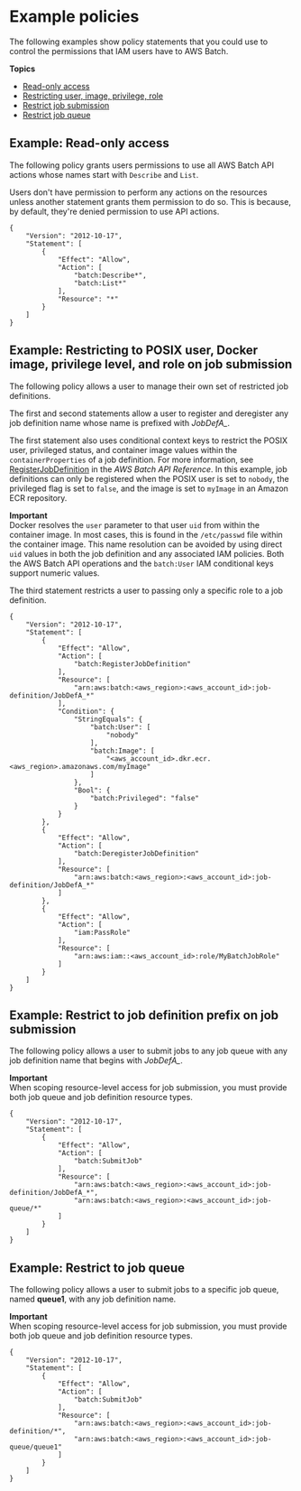 # Example policies<a name="ExamplePolicies_BATCH"></a>

The following examples show policy statements that you could use to control the permissions that IAM users have to AWS Batch\.

**Topics**
+ [Read\-only access](#iam-example-read-only)
+ [Restricting user, image, privilege, role](#iam-example-job-def)
+ [Restrict job submission](#iam-example-restrict-job-submission)
+ [Restrict job queue](#iam-example-restrict-job-queue)

## Example: Read\-only access<a name="iam-example-read-only"></a>

The following policy grants users permissions to use all AWS Batch API actions whose names start with `Describe` and `List`\.

Users don't have permission to perform any actions on the resources unless another statement grants them permission to do so\. This is because, by default, they're denied permission to use API actions\.

```
{
    "Version": "2012-10-17",
    "Statement": [
        {
            "Effect": "Allow",
            "Action": [
                "batch:Describe*",
                "batch:List*"
            ],
            "Resource": "*"
        }
    ]
}
```

## Example: Restricting to POSIX user, Docker image, privilege level, and role on job submission<a name="iam-example-job-def"></a>

The following policy allows a user to manage their own set of restricted job definitions\.

The first and second statements allow a user to register and deregister any job definition name whose name is prefixed with *JobDefA\_*\.

The first statement also uses conditional context keys to restrict the POSIX user, privileged status, and container image values within the `containerProperties` of a job definition\. For more information, see [RegisterJobDefinition](https://docs.aws.amazon.com/batch/latest/APIReference/API_RegisterJobDefinition.html) in the *AWS Batch API Reference*\. In this example, job definitions can only be registered when the POSIX user is set to `nobody`, the privileged flag is set to `false`, and the image is set to `myImage` in an Amazon ECR repository\.

**Important**  
Docker resolves the `user` parameter to that user `uid` from within the container image\. In most cases, this is found in the `/etc/passwd` file within the container image\. This name resolution can be avoided by using direct `uid` values in both the job definition and any associated IAM policies\. Both the AWS Batch API operations and the `batch:User` IAM conditional keys support numeric values\.

The third statement restricts a user to passing only a specific role to a job definition\.

```
{
    "Version": "2012-10-17",
    "Statement": [
        {
            "Effect": "Allow",
            "Action": [
                "batch:RegisterJobDefinition"
            ],
            "Resource": [
                "arn:aws:batch:<aws_region>:<aws_account_id>:job-definition/JobDefA_*"
            ],
            "Condition": {
                "StringEquals": {
                    "batch:User": [
                        "nobody"
                    ],
                    "batch:Image": [
                        "<aws_account_id>.dkr.ecr.<aws_region>.amazonaws.com/myImage"
                    ]
                },
                "Bool": {
                    "batch:Privileged": "false"
                }
            }
        },
        {
            "Effect": "Allow",
            "Action": [
                "batch:DeregisterJobDefinition"
            ],
            "Resource": [
                "arn:aws:batch:<aws_region>:<aws_account_id>:job-definition/JobDefA_*"
            ]
        },
        {
            "Effect": "Allow",
            "Action": [
                "iam:PassRole"
            ],
            "Resource": [
                "arn:aws:iam::<aws_account_id>:role/MyBatchJobRole"
            ]
        }
    ]
}
```

## Example: Restrict to job definition prefix on job submission<a name="iam-example-restrict-job-submission"></a>

The following policy allows a user to submit jobs to any job queue with any job definition name that begins with *JobDefA\_*\.

**Important**  
When scoping resource\-level access for job submission, you must provide both job queue and job definition resource types\.

```
{
    "Version": "2012-10-17",
    "Statement": [
        {
            "Effect": "Allow",
            "Action": [
                "batch:SubmitJob"
            ],
            "Resource": [
                "arn:aws:batch:<aws_region>:<aws_account_id>:job-definition/JobDefA_*",
                "arn:aws:batch:<aws_region>:<aws_account_id>:job-queue/*"
            ]
        }
    ]
}
```

## Example: Restrict to job queue<a name="iam-example-restrict-job-queue"></a>

The following policy allows a user to submit jobs to a specific job queue, named **queue1**, with any job definition name\.

**Important**  
When scoping resource\-level access for job submission, you must provide both job queue and job definition resource types\.

```
{
    "Version": "2012-10-17",
    "Statement": [
        {
            "Effect": "Allow",
            "Action": [
                "batch:SubmitJob"
            ],
            "Resource": [
                "arn:aws:batch:<aws_region>:<aws_account_id>:job-definition/*",
                "arn:aws:batch:<aws_region>:<aws_account_id>:job-queue/queue1"
            ]
        }
    ]
}
```